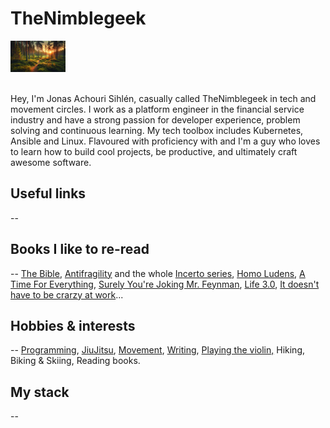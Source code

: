 
# TheNimblegeek

<div align="">
  <img src="https://github.com/nimblegeek/nimblegeek/blob/main/forest_sunset.png" alt="TheNimblegeek" style="max-width: 100%; max-height: 50px;">
</div> <br>

Hey, I'm Jonas Achouri Sihlén, casually called TheNimblegeek in tech and movement circles. I work as a platform engineer in the financial service industry and have a strong passion for developer experience, problem solving and continuous learning. My tech toolbox includes Kubernetes, Ansible and Linux. Flavoured with proficiency with 
and I'm a guy who loves to learn how to build cool projects, be productive, and ultimately craft awesome software. 


## Useful links
-- 

## Books I like to re-read
-- 
[The Bible]([url](https://www.bible.com/)), [Antifragility]([url](https://www.amazon.se/-/en/Nassim-Nicholas-Taleb/dp/0812979680)) and the whole [Incerto series]([url](https://www.amazon.com/Incerto-5-book-series/dp/B07WZK6Z9N)), [Homo Ludens]([url](https://www.amazon.se/-/en/Johan-Huizinga/dp/1621389995)), [A Time For Everything]([url](https://www.amazon.com/Time-Everything-Karl-Ove-Knausgaard/dp/098003308X)), [Surely You're Joking Mr. Feynman]([url](https://en.wikipedia.org/wiki/Surely_You%27re_Joking,_Mr._Feynman!)), [Life 3.0]([url](https://www.amazon.se/-/en/Max-Tegmark/dp/1101946598)), [It doesn't have to be crarzy at work]([url](https://www.amazon.com/Doesnt-Have-Be-Crazy-Work/dp/0062874780))...

## Hobbies & interests
--
[Programming]([url](https://en.wikipedia.org/wiki/Computer_programming)), [JiuJitsu]([url](https://en.wikipedia.org/wiki/Jujutsu)), [Movement]([url](https://www.idoportal.com/culture/)), [Writing]([url](https://thenimblegeek.ck.page/join)), [Playing the violin,](url) Hiking, Biking & Skiing, Reading books. 

## My stack
-- 

